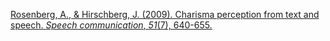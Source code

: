 
[Rosenberg, A., & Hirschberg, J. (2009). Charisma perception from text and speech. _Speech communication_, _51_(7), 640-655.](https://pdf.sciencedirectassets.com/271578/1-s2.0-S0167639309X00051/1-s2.0-S0167639308001751/main.pdf?X-Amz-Security-Token=IQoJb3JpZ2luX2VjEOT%2F%2F%2F%2F%2F%2F%2F%2F%2F%2FwEaCXVzLWVhc3QtMSJHMEUCIQCnL5lbgsb048g5lSvT6NljQNYU1DsIl7FJk%2By5NA7ksgIgQJWRxnl4aIoXWDtVoSyFOWA3mbDF8Dh%2FqQn5t%2BKREn4qsgUIfBAFGgwwNTkwMDM1NDY4NjUiDK9ttKeR4%2FzeVlEvhyqPBcl5XEoSgyJPu8u%2FSW9%2FBsBBGjKwAZBWo8j%2FUOVRC8fx2a8NlkEsZQpqBsFOVGz%2FB5SVjGNzHHd%2FXFale3sZ50y%2Bo5iVp%2BnkdkuEeKERU6%2BiezkALDj6H8oOSjTG7oG5l9dMbNYnQBkFKUtkHdyW%2F2OuCv4QSunuUoVjlRnE1igqUKrDvBTE%2Fv1j2Pffbj3lC9ZsiV7s4n%2FAgfbrK9fS46A61Msm%2FydFoZRZntgGT7N2yRLxc0aouzWCJewvq6wPFnpceg2%2Bm0laiHvkQ4qcN2WeKXiKB8Ru7gp3HO8nE1H%2FOGOZkN%2BbUhGUtTqrdpb%2Fn4Fjrv33Xyqbl4h5wvKjAFOBBZkSPNKqID3j22zV6WS1VB4kxO%2B4txEqQDmvGfC1sYZJcDtRUJz4JhZejx1oXJij87npqc1HmN%2FPW3kVGCGu%2BpEI8RBVQywCkdIoX0CvNa58kh32M8tETWlpVgRJc65wLn%2FTvcXOsQpNtrt2fTVMihMD3DWW6xbaSQT19zCuYxfq4h8FTFOUZ0x912kF7E%2FZs3tDxaTQA6iw1NMcarD9fxjXI6mbjEXPzjKcZF9Zg%2BRXuFAIoKDPFI%2Bq4suOsmxSIePMHee9jRBiyABsMlalrhrorbXfqnLtmbr%2BQpZhYttykRz8aKUy9PqjE35A9jhEWuAL5SiuVumWOTTV8%2FpLFFgCUVeApLdKIzDr0wZyMMM%2Ftv%2FGRj5qb19neivWA449Ack%2FZo0VC7GsrE9IrlUkfMtJ2SuuZCABWTAr0Si0ixLrvMLaLDWYBXta56Gpb6f1fOqwO2PxqhTMN8BvIA1lTjG160uhaaLGvF%2BEAETbvxV1FaXwAZwZ2xqCZMEuT2L3Odl4lxoxXFFYzW3Bm2QwgcjzuQY6sQGhkuJ3Nl%2BIohz7JGaxkzQX5GuphKVhUyNHZtBRnIjhM6k6p%2FdLL1WTOe1VBumMYEPxknvgep76PsdUTQSJ6T4FTl0%2FUjNTadWw%2Fz7AeKXA20LPyJ%2FYh5jV%2BGcSSfRZ8KJvdWT%2FW5cPgyuJtM7H6e0ZbTeOyjqxb%2B5CDYqMQj3%2BvdGR4glPJ%2F98OGEg%2Fm8zAcZOIw8UR5IsL4LSWeUImlutAVxnvWmaGJZYGp3pQ%2FVk72I%3D&X-Amz-Algorithm=AWS4-HMAC-SHA256&X-Amz-Date=20241119T201245Z&X-Amz-SignedHeaders=host&X-Amz-Expires=300&X-Amz-Credential=ASIAQ3PHCVTYW7IA2B2B%2F20241119%2Fus-east-1%2Fs3%2Faws4_request&X-Amz-Signature=56ca2b30488a3f51720525a31e0c0f5a25071e51704414ae74207681645f0379&hash=387ec01290c16a4e3e40de6afa18a4a8f4668a9b50461d1c28cc0670c34d435e&host=68042c943591013ac2b2430a89b270f6af2c76d8dfd086a07176afe7c76c2c61&pii=S0167639308001751&tid=spdf-320e8091-b132-48bd-9f0e-8c33154fec28&sid=07d5b93b40a8794c6d8aaad799b3588e4692gxrqa&type=client&tsoh=d3d3LnNjaWVuY2VkaXJlY3QuY29t&ua=13135e0153500b075606&rr=8e52db5e1ba4a6eb&cc=us)